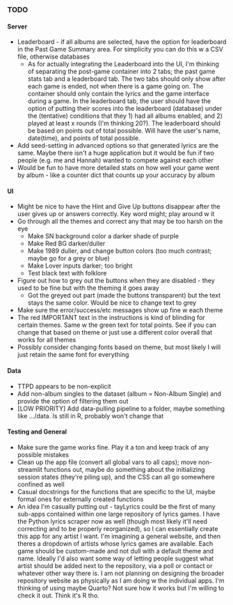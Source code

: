 ### TODO

#### Server
* Leaderboard - if all albums are selected, have the option for leaderboard in the Past Game Summary area. For simplicity you can do this w a CSV file, otherwise databases
    * As for actually integrating the Leaderboard into the UI, I'm thinking of separating the post-game container into 2 tabs; the past game stats tab and a leaderboard tab. The two tabs should only show after each game is ended, not when there is a game going on. The container should only contain the lyrics and the game interface during a game. In the leaderboard tab, the user should have the option of putting their scores into the leaderboard (database) under the (tentative) conditions that they 1) had all albums enabled, and 2) played at least x rounds (I'm thinking 20?). The leaderboard should be based on points out of total possible. Will have the user's name, date(time), and points of total possible.
* Add seed-setting in advanced options so that generated lyrics are the same. Maybe there isn't a huge application but it would be fun if two people (e.g. me and Hannah) wanted to compete against each other
* Would be fun to have more detailed stats on how well your game went by album - like a counter dict that counts up your accuracy by album

#### UI
* Might be nice to have the Hint and Give Up buttons disappear after the user gives up or answers correctly. Key word might; play around w it
* Go through all the themes and correct any that may be too harsh on the eye
    * Make SN background color a darker shade of purple
    * Make Red BG darker/duller
    * Make 1989 duller, and change button colors (too much contrast; maybe go for a grey or blue)
    * Make Lover inputs darker; too bright
    * Test black text with folklore
* Figure out how to grey out the buttons when they are disabled - they used to be fine but with the theming it goes away
    * Got the greyed out part (made the buttons transparent) but the text stays the same color. Would be nice to change text to grey
* Make sure the error/success/etc messages show up fine w each theme
* The red IMPORTANT text in the instructions is kind of blinding for certain themes. Same w the green text for total points. See if you can change that based on theme or just use a different color overall that works for all themes
* Possibly consider changing fonts based on theme, but most likely I will just retain the same font for everything

#### Data
* TTPD appears to be non-explicit
* Add non-album singles to the dataset (album = Non-Album Single) and provide the option of filtering them out
* [LOW PRIORITY] Add data-pulling pipeline to a folder, maybe something like .../data. Is still in R, probably won't change that

#### Testing and General
* Make sure the game works fine. Play it a ton and keep track of any possible mistakes 
* Clean up the app file (convert all global vars to all caps); move non-streamlit functions out, maybe do something about the initializing session states (they're piling up), and the CSS can all go somewhere confined as well 
* Casual docstrings for the functions that are specific to the UI, maybe formal ones for externally created functions
* An idea I'm casually putting out - tayLyrics could be the first of many sub-apps contained within one large repository of lyrics games. I have the Python lyrics scraper now as well (though most likely it'll need correcting and to be properly reorganized), so I can essentially create this app for any artist I want. I'm imagining a general website, and then theres a dropdown of artists whose lyrics games are available. Each game should be custom-made and not dull with a default theme and name. Ideally I'd also want some way of letting people suggest what artist should be added next to the repository, via a poll or contact or whatever other way there is. I am not planning on designing the broader repository website as physically as I am doing w the individual apps. I'm thinking of using maybe Quarto? Not sure how it works but I'm willing to check it out. Think it's R tho.